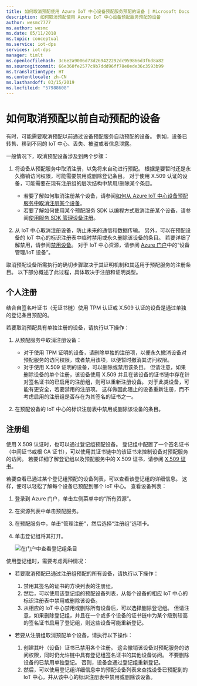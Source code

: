 ```yaml
---
title: 如何取消预配使用 Azure IoT 中心设备预配服务预配的设备 | Microsoft Docs
description: 如何取消预配使用 Azure IoT 中心设备预配服务预配的设备
author: wesmc7777
ms.author: wesmc
ms.date: 05/11/2018
ms.topic: conceptual
ms.service: iot-dps
services: iot-dps
manager: timlt
ms.openlocfilehash: 3c6e2a9006d73d269422292dc959866d3f6d8a82
ms.sourcegitcommit: 66e360fe2577c9b7ddd96ff78e0ede36c3593b99
ms.translationtype: HT
ms.contentlocale: zh-CN
ms.lasthandoff: 03/15/2019
ms.locfileid: "57988608"
---
```

# <a name="how-to-deprovision-devices-that-were-previously-auto-provisioned"></a>如何取消预配以前自动预配的设备 

有时，可能需要取消预配以前通过设备预配服务自动预配的设备。 例如，设备已转售、移到不同的 IoT 中心、丢失、被盗或者信息泄露。 

一般情况下，取消预配设备涉及到两个步骤：

1. 将设备从预配服务中取消注册，以免将来自动进行预配。 根据是要暂时还是永久撤销访问权限，可能需要禁用或删除登记条目。 对于使用 X.509 认证的设备，可能需要在现有注册组的层次结构中禁用/删除某个条目。  
 
   - 若要了解如何取消注册某个设备，请参阅[如何从 Azure IoT 中心设备预配服务中取消注册某个设备](how-to-revoke-device-access-portal.md)。
   - 若要了解如何使用某个预配服务 SDK 以编程方式取消注册某个设备，请参阅[使用服务 SDK 管理设备注册](how-to-manage-enrollments-sdks.md)。

2. 从 IoT 中心取消注册设备，防止未来的通信和数据传输。 另外，可以在预配设备的 IoT 中心的标识注册表中临时禁用或永久删除该设备的条目。 若要详细了解禁用，请参阅[禁用设备](/azure/iot-hub/iot-hub-devguide-identity-registry#disable-devices)。 对于 IoT 中心资源，请参阅 [Azure 门户](https://portal.azure.com)中的“设备管理/IoT 设备”。

取消预配设备所需执行的确切步骤取决于其证明机制和其适用于预配服务的注册条目。 以下部分概述了此过程，具体取决于注册和证明类型。

## <a name="individual-enrollments"></a>个人注册
结合自签名叶证书（无证书链）使用 TPM 认证或 X.509 认证的设备是通过单独的登记条目预配的。 

若要取消预配具有单独注册的设备，请执行以下操作： 

1. 从预配服务中取消注册设备：

   - 对于使用 TPM 证明的设备，请删除单独的注册项，以便永久撤消设备对预配服务的访问权限，或者禁用该项，以便暂时撤消其访问权限。 
   - 对于使用 X.509 证明的设备，可以删除或禁用该条目。 但请注意，如果删除设备的单个注册，该设备使用 X.509 并且在该设备的证书链中存在针对签名证书的已启用的注册组，则可以重新注册设备。 对于此类设备，可能有更安全，若要禁用的注册项。 这样做因此阻止的设备重新注册，而不考虑启用的注册组是否存在为其签名的证书之一。

2. 在预配设备的 IoT 中心的标识注册表中禁用或删除该设备的条目。 


## <a name="enrollment-groups"></a>注册组
使用 X.509 认证时，也可以通过登记组预配设备。 登记组中配置了一个签名证书（中间证书或根 CA 证书），可以使用其证书链中的该证书来控制设备对预配服务的访问。 若要详细了解登记组以及预配服务中的 X.509 证书，请参阅 [X.509 证书](concepts-security.md#x509-certificates)。 

若要查看已通过某个登记组预配的设备列表，可以查看该登记组的详细信息。 这样，便可以轻松了解每个设备已预配到哪个 IoT 中心。 查看设备列表： 

1. 登录到 Azure 门户，单击左侧菜单中的“所有资源”。
2. 在资源列表中单击预配服务。
3. 在预配服务中，单击“管理注册”，然后选择“注册组”选项卡。
4. 单击登记组将其打开。

   ![在门户中查看登记组条目](./media/how-to-unprovision-devices/view-enrollment-group.png)

使用登记组时，需要考虑两种情况：

- 若要取消预配已通过注册组预配的所有设备，请执行以下操作：
  1. 禁用其签名的证书的方块列表的注册组。 
  2. 然后，可以使用该登记组的预配设备列表，从每个设备的相应 IoT 中心的标识注册表中禁用或删除该设备。 
  3. 从相应的 IoT 中心禁用或删除所有设备后，可以选择删除登记组。 但请注意，如果删除登记组，并且在一个或多个设备的证书链中为某个级别较高的签名证书启用了登记组，则这些设备可能重新登记。 

- 若要从注册组取消预配单个设备，请执行以下操作：
  1. 创建其叶（设备）证书已禁用各个注册。 这会撤销该设备对预配服务的访问权限，同时仍允许链中具有登记组签名证书的其他设备访问。 不要删除设备的已禁用单独登记。 否则，设备会通过登记组重新登记。 
  2. 然后，可以使用登记组详细信息中的预配设备列表来查找设备已预配到的 IoT 中心，并从该中心的标识注册表中禁用或删除该设备。 
  
  











